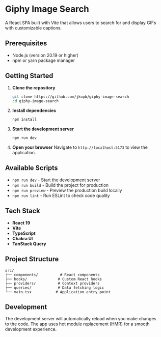 # Giphy Image Search

A React SPA built with Vite that allows users to search for and display GIFs with customizable captions.

## Prerequisites

- Node.js (version 20.19 or higher)
- npm or yarn package manager

## Getting Started

1. **Clone the repository**

   ```bash
   git clone https://github.com/jkopb/giphy-image-search
   cd giphy-image-search
   ```

2. **Install dependencies**

   ```bash
   npm install
   ```

3. **Start the development server**

   ```bash
   npm run dev
   ```

4. **Open your browser**
   Navigate to `http://localhost:5173` to view the application.

## Available Scripts

- `npm run dev` - Start the development server
- `npm run build` - Build the project for production
- `npm run preview` - Preview the production build locally
- `npm run lint` - Run ESLint to check code quality

## Tech Stack

- **React 19**
- **Vite**
- **TypeScript**
- **Chakra UI**
- **TanStack Query**

## Project Structure

```
src/
├── components/          # React components
├── hooks/              # Custom React hooks
├── providers/          # Context providers
├── queries/            # Data fetching logic
└── main.tsx           # Application entry point
```

## Development

The development server will automatically reload when you make changes to the code. The app uses hot module replacement (HMR) for a smooth development experience.
